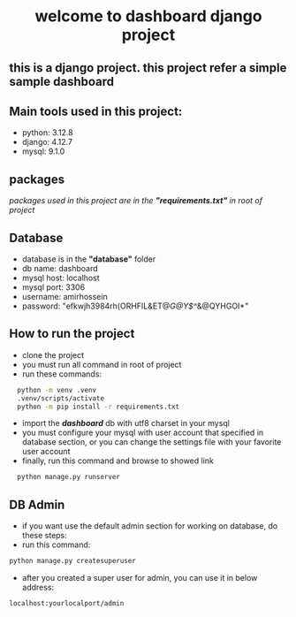 <h1 style="text-align: center">welcome to dashboard django project</h1>
<h2>this is a django project. this project refer a simple sample dashboard</h2>

## Main tools used in this project:

- python: 3.12.8
- django: 4.12.7
- mysql:  9.1.0


## packages

<i>packages used in this project are in the <b>"requirements.txt"</b> in root of project</i>

## Database

- database is in the <b>"database"</b> folder
- db name:    dashboard
- mysql host: localhost
- mysql port: 3306
- username:   amirhossein
- password:   "efkwjh3984rh(ORHFIL&ET@*G@Y$^*&@QYHGOI*"


## How to run the project

- clone the project
- you must run all command in root of project
- run these commands:
```bash
  python -m venv .venv
  .venv/scripts/activate
  python -m pip install -r requirements.txt
```
- import the <b><i>dashboard</i></b> db with utf8 charset in your mysql
- you must configure your mysql with user account that specified in database section, or you can change the settings file with your favorite user account
- finally, run this command and browse to showed link
```bash
  python manage.py runserver
```
## DB Admin
- if you want use the default admin section for working on database, do these steps:
- run this command:
```bash
python manage.py createsuperuser
```
- after you created a super user for admin, you can use it in below address:
```bash
localhost:yourlocalport/admin
```
```
